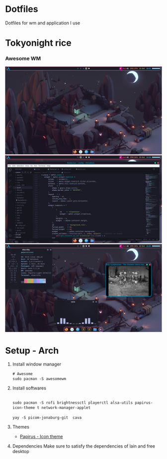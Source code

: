 # Dotfiles
Dotfiles for wm and application I use

# Tokyonight rice

### Awesome WM
![rice](./assets/awesome3.png)
![rice](./assets/awesome2.png)
![rice](./assets/awesome1.png)

# Setup - Arch

1. Install window manager
    
    ``` shell
    # Awesome
    sudo pacman -S awesomewm

2. Install softwares

    ```shell
   
    sudo pacman -S rofi brightnessctl playerctl alsa-utils papirus-icon-theme t network-manager-applet 

    yay -S picom-jonaburg-git  cava 
   ```

3. Themes

    - [Papirus - Icon theme](https://github.com/PapirusDevelopmentTeam/papirus-icon-theme)

4. Dependencies
   Make sure to satisfy the dependencies of lain and free desktop
